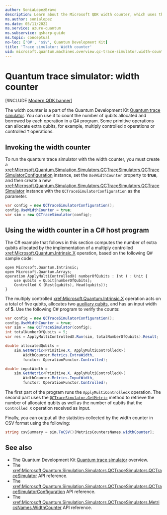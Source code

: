 ```yaml
---
author: SoniaLopezBravo
description: Learn about the Microsoft QDK width counter, which uses the Quantum trace simulator to count the number of qubits allocated and borrowed by operations in a Q# program.
ms.author: sonialopez
ms.date: 05/11/2022
ms.service: azure-quantum
ms.subservice: qsharp-guide
ms.topic: conceptual
no-loc: ['Q#', '$$v', Quantum Development Kit]
title: 'Trace simulator: Width counter' 
uid: microsoft.quantum.machines.overview.qc-trace-simulator.width-counter
---
```


# Quantum trace simulator: width counter

[!INCLUDE [Modern QDK banner](includes/new-qdk-support.md)]

The width counter is a part of the Quantum Development Kit [Quantum trace simulator](xref:microsoft.quantum.machines.overview.qc-trace-simulator.intro). You can use it to count the number of qubits allocated and borrowed by each operation in a Q# program. Some primitive operations can allocate extra qubits, for example, multiply controlled `X` operations or controlled `T` operations.

## Invoking the width counter

To run the quantum trace simulator with the width counter, you must create a <xref:Microsoft.Quantum.Simulation.Simulators.QCTraceSimulators.QCTraceSimulatorConfiguration> instance, set the `UseWidthCounter` property to **true**, and then create a new <xref:Microsoft.Quantum.Simulation.Simulators.QCTraceSimulators.QCTraceSimulator> instance with the `QCTraceSimulatorConfiguration` as the parameter. 

```csharp
var config = new QCTraceSimulatorConfiguration();
config.UseWidthCounter = true;
var sim = new QCTraceSimulator(config);
```

## Using the width counter in a C# host program

The C# example that follows in this section computes the number of extra qubits allocated by the implementation of a multiply controlled <xref:Microsoft.Quantum.Intrinsic.X> operation, based on the following Q# sample code:

```qsharp
open Microsoft.Quantum.Intrinsic;
open Microsoft.Quantum.Arrays;
operation ApplyMultiControlledX( numberOfQubits : Int ) : Unit {
    use qubits = Qubit[numberOfQubits];
    Controlled X (Rest(qubits), Head(qubits));
}
```

The multiply controlled <xref:Microsoft.Quantum.Intrinsic.X> operation acts on a total of five qubits, allocates two [auxiliary qubits](xref:microsoft.quantum.glossary-qdk#auxiliary-qubit), and has an input width of **5**. Use the following C# program to verify the counts:

```csharp 
var config = new QCTraceSimulatorConfiguration();
config.UseWidthCounter = true;
var sim = new QCTraceSimulator(config);
int totalNumberOfQubits = 5;
var res = ApplyMultiControlledX.Run(sim, totalNumberOfQubits).Result;

double allocatedQubits = 
    sim.GetMetric<Primitive.X, ApplyMultiControlledX>(
        WidthCounter.Metrics.ExtraWidth,
        functor: OperationFunctor.Controlled); 

double inputWidth =
    sim.GetMetric<Primitive.X, ApplyMultiControlledX>(
        WidthCounter.Metrics.InputWidth,
        functor: OperationFunctor.Controlled);
```

The first part of the program runs the `ApplyMultiControlledX` operation. The second part uses the [`QCTraceSimulator.GetMetric`](/dotnet/api/microsoft.quantum.simulation.simulators.qctracesimulators.qctracesimulator.getmetric) method to retrieve the number of allocated qubits as well as the number of qubits that the `Controlled X` operation received as input. 

Finally, you can output all the statistics collected by the width counter in CSV format using the following:
```csharp
string csvSummary = sim.ToCSV()[MetricsCountersNames.widthCounter];
```

## See also

- The Quantum Development Kit [Quantum trace simulator](xref:microsoft.quantum.machines.overview.qc-trace-simulator.intro) overview.
- The <xref:Microsoft.Quantum.Simulation.Simulators.QCTraceSimulators.QCTraceSimulator> API reference.
- The <xref:Microsoft.Quantum.Simulation.Simulators.QCTraceSimulators.QCTraceSimulatorConfiguration> API reference.
- The <xref:Microsoft.Quantum.Simulation.Simulators.QCTraceSimulators.MetricsNames.WidthCounter> API reference.
